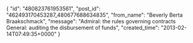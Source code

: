  {
   "id": "480823761953561",
   "post_id": "462493170453287_480677688634835",
   "from_name": "Beverly Berta Braakschmack",
   "message": "Admiral: the rules governing contracts General: auditing the disbursement of funds",
   "created_time": "2013-02-14T07:49:35+0000"
 }
